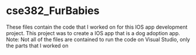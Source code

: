 # cse382_FurBabies
These files contain the code that I worked on for this IOS app development project.
This project was to create a IOS app that is a dog adoption app.
Note: Not all of the files are contained to run the code on Visual Studio, only the parts that I worked on
